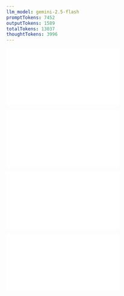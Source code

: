 ```yaml
---
llm_model: gemini-2.5-flash
promptTokens: 7452
outputTokens: 1589
totalTokens: 13037
thoughtTokens: 3996
---
```


![@](steps/_.3eb68380.md)

![@](steps/_.09e5278b.md)

![@](steps/_.a3ee3487.md)

![@](steps/response.cacd8634.md)
